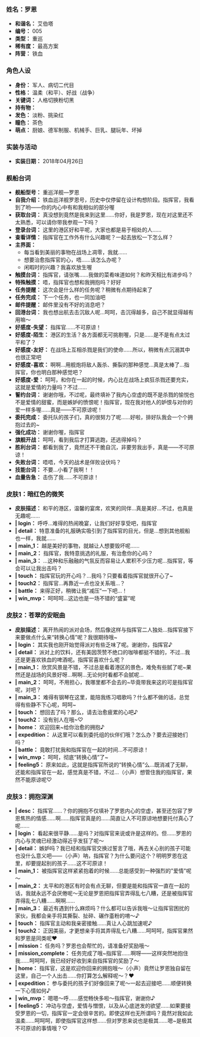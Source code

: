 ### 姓名：罗恩
* **和谐名：** 艾伯塔
* **编号：** 005
* **类型：** 重巡
* **稀有度：** 最高方案
* **阵营：** 铁血


### 角色人设
* **身份：** 军人、病切二代目
* **性格：** 温柔（和平）、好战（战争）
* **关键词：** 人格切换粉切黑
* **持有物：** 
* **发色：** 淡粉、挑染红
* **瞳色：** 茶色
* **萌点：** 厨娘、德军制服、机械手、巨乳、腿玩年、坏掉


### 实装与活动
* **实装日期：** 2018年04月26日


### 舰船台词
* **舰船型号：** 重巡洋舰—罗恩
* **自我介绍：** 铁血巡洋舰罗恩号，历史中仅停留在设计构想阶段。指挥官，我看到了哟——你的内心中有和我相似的部分喔
* **获取台词：** 真没想到竟然是我来到这里……你好，我是罗恩，现在对这里还不太熟悉，可以请你带我参观一下吗？
* **登录台词：** 这里的港区好和平呢，大家也都是易于相处的人……
* **查看详情：** 指挥官在工作外有什么兴趣呢？一起去放松一下怎么样？
* **主界面：**
  * 每当看到美丽的事物在战场上凋零，我就……
  * 想要治愈指挥官的心，唔……该怎么办呢？
  * 闲暇时的兴趣？我喜欢放生喔
* **触摸台词：** 指挥官，请张嘴……我做的菜肴味道如何？和昨天相比有进步吗？
* **特殊触摸：** 唔，指挥官也想和我拥抱吗？好好
* **任务提醒：** 这次会是什么样的任务呢？稍微有点期待起来了
* **任务完成：** 下一个任务，也一同加油吧
* **邮件提醒：** 邮件里没有不好的消息吧？
* **回港台词：** 我也想出航去击沉敌人呢…呵呵，击沉得越多，自己不就显得越有用嘛～
* **好感度-失望：** 指挥官……不可原谅！
* **好感度-陌生：** 港区的生活？各方面都无可挑剔喔，只是……是不是有点太过平和了？
* **好感度-友好：** 在战场上互相杀戮是我们的使命……所以，稍微有点沉溺其中也很正常吧
* **好感度-喜欢：** 啊啊…用舰炮将敌人轰杀、撕裂的那种感觉…真是太棒了…指挥官，你也明白那种感觉吧？
* **好感度-爱：** 呵呵，和你在一起的时候，内心比在战场上疯狂杀戮还要充实，这就是爱情的力量吗？不过……
* **誓约台词：** 谢谢你哦，不过呢，最终填补了我内心空虚的既不是杀戮的愉悦也不是爱情的甜蜜，而是嫉妒的愤恨呢！指挥官，现在我对他人的妒恨与对你的爱一样多喔……真是——不可原谅呢！
* **委托完成：** 委托队的孩子们，真的很努力了呢……好啦，排好队我会一个个拥抱过去的~
* **强化成功：** 谢谢你喔，指挥官
* **旗舰开战：** 呵呵，看到我后才打算逃跑，还逃得掉吗？
* **胜利台词：** 都看到我了，竟然还不干脆自沉，非要劳我出手，真是——不可原谅！
* **失败台词：** 唔唔，今天的战术是佯败设伏吗？
* **技能台词：** 不要…小看了我啊！！
* **血量告急：** 击伤了我……不可原谅！


### 皮肤1：暗红色的微笑
* **皮肤描述：** 和平的港区，温馨的宴席，欢笑的同伴…真是美好…不过，也真是无趣呢……
* **| login：** 呼呼…难得的热闹晚宴，让我们好好享受吧，指挥官
* **| detail：** 特意准备的礼服确实吸引到了指挥官的目光，但是…想到其他舰船也一样，我就……
* **| main_1：** 越是美好的事物，就越让人想要毁坏呢……
* **| main_2：** 指挥官，我特意挑选的礼服，有治愈你的心吗？
* **| main_3：** …这种和乐融融的气氛反而容易让人累积不少压力呢…指挥官，等会可以让我出击吗？
* **| touch：** 指挥官玩的开心吗？…我吗？只要看着指挥官就很开心了~
* **| touch2：** 指挥官…再靠近一点也没关系哦…？
* **| battle：** 来得正好，稍微让我“减压”一下吧…！
* **| win_mvp：** 呵呵呵…这边也是一场不错的“盛宴”呢


### 皮肤2：苍翠的安眠曲
* **皮肤描述：** 离开热闹的派对会场，然后像这样与指挥官二人独处…指挥官接下来要做点什么来“转换心情”呢？我很期待哦~
* **| login：** 其实我也刚开始觉得派对有些乏味了呢。谢谢你，指挥官♪
* **| detail：** 派对上的饮料，还有美因茨赞不绝口的咖啡都挺不错的，不过…我还是更喜欢铁血的啤酒呢。指挥官喜欢什么呢？
* **| main_1：** 欣赏风景是不错，不过总是看着港区的景色，难免有些腻了呢~果然还是战场的风景好呀…啊啊…无论何时看都不会腻呢…
* **| main_2：** 呵呵，不用担心，我哪里都不会去的~毕竟带我来这的可是指挥官呢，对吧？
* **| main_3：** 难得有钢琴在这里，能陪我练习唱歌吗？什么都不做的话，总觉得有些静不下心呢，呵呵~
* **| touch：** 想回去了吗？那么，请去治愈疲累的心吧♪
* **| touch2：** 没有别人在哦~♡
* **| home：** 欢迎回来~给你治愈的拥抱♪
* **| expedition：** 从这里可以看到委托组的伙伴们哦？怎么办？要去迎接她们吗？
* **| battle：** 竟敢打扰我和指挥官在一起的时间…不可原谅！
* **| win_mvp：** 呵呵，彻底“转换心情”了~
* **| feeling5：** 原来如此，这就是指挥官所说的“转换心情”么…既消减了无聊，还能和指挥官在一起，感觉真是不错，不过…（小声）想管住我的指挥官，果然不能原谅呢♡


### 皮肤3：拥抱深渊
* **| desc：** 指挥官……？你的拥抱不仅填补了罗恩内心的空虚，甚至还包容了罗恩焦热的情感……啊……指挥官真是的……简直让人不可原谅地想要托付真心了呢……
* **| login：** 看起来很平静……是吗？对指挥官来说或许是这样的。但……罗恩的内心与灵魂已经激动得近乎发狂了呢～
* **| detail：** 嫉妒吗？我已经和指挥官交换过誓言了哦，再去关心别的孩子可能也没什么意义吧——（小声）呐，指挥官？为什么要问这个？明明罗恩在这里，却要提起别的孩子……这不可原谅！
* **| main_1：** 被指挥官这样紧紧抱着的时候……总能感受到一种强烈的"爱情"呢～
* **| main_2：** 太平和的港区有时会有点无聊，但要是能和指挥官一直在一起的话，我就永远不会厌倦呢～无论是罗恩把指挥官弄得乱七八糟，还是被指挥官弄得乱七八糟……啊啊……
* **| main_3：** 最近有遇到什么麻烦吗？什么都可以告诉我哦～让指挥官困扰的家伙，我都会亲手将其撕裂、扯碎、碾作齑粉的唷～♪
* **| touch：** 指挥官主动和我亲密接触……真让人心跳加速呢♪
* **| touch2：** 正因美丽，才更想亲手将其弄得乱七八糟……呵呵呵，指挥官果然和罗恩是同类呢♥
* **| mission：** 任务吗？罗恩也会帮忙的，请准备好奖励哦～
* **| mission_complete：** 任务完成了哦~指挥官……啊呀——这样突然地抱住我……呵呵呵，我已经好好收到来自指挥官的奖励了～
* **| home：** 指挥官，这是欢迎你回来的拥抱哦～（小声）竟然让罗恩独自留在这里，自己一个人出击……你打算怎么解释呢～？♥
* **| expedition：** 参与委托的孩子们好像回来了呢～一起去迎接吧……顺便转换一下心情如何♪
* **| win_mvp：** 嗯嗯～呼……感觉畅快多啦～指挥官，谢谢你♪
* **| feeling5：** 冲动与空虚，爱情与憎恨，以及从心底迸发的欲望……如果要接受罗恩的一切，指挥官一定会很辛苦的。即使这样也无所谓吗？竟然对我如此温柔……呵呵呵，即使指挥官这样想……但对罗恩来说也是极其……嗯~是极其不可原谅的事情哦？♡
